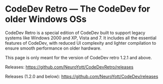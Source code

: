 # CodeDev Retro  — The CodeDev for older Windows OSs
CodeDev Retro is a special edition of CodeDev built to support legacy systems like Windows 2000 and XP, Vista and 7. It includes all the essential features of CodeDev, with reduced UI complexity and lighter compilation to ensure smooth performance on older hardware.

This page is only meant for the version of CodeDev retro 1.2.1 and above.

Releases: https://github.com/NeuroYott/CodeDevRetro/releases

Releases (1.2.0 and below): https://github.com/NeuroYott/CodeDev/releases
